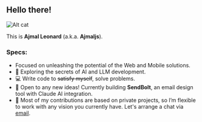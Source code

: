 ## Hello there!

![Alt cat](https://camo.githubusercontent.com/c36739f5505f5a128711e4a52fea573d5375f4afa5740b1bfbc320fbf0cee010/68747470733a2f2f6d656469612e67697068792e636f6d2f6d656469612f6d614e423071416952564174792f67697068792e676966)

This is **Ajmal Leonard** (a.k.a. **Ajmaljs**).
### Specs:

- Focused on unleashing the potential of the Web and Mobile solutions.
- 🙈 Exploring the secrets of AI and LLM development.
- 💻 Write code to ~~satisfy myself~~, solve problems.
- 🤗 Open to any new ideas! Currently building **SendBolt**, an email design tool with Claude AI integration.
- 🐾 Most of my contributions are based on private projects, so I’m flexible to work with any vision you currently have. Let's arrange a chat via [email](mailto:ajmal@ajmaljs.com).
